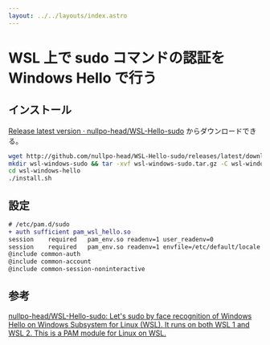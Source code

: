 ```yaml
---
layout: ../../layouts/index.astro
---
```


# WSL 上で sudo コマンドの認証を Windows Hello で行う

## インストール

[Release latest version · nullpo-head/WSL-Hello-sudo](https://github.com/nullpo-head/WSL-Hello-sudo/releases/latest) からダウンロードできる。

```bash
wget http://github.com/nullpo-head/WSL-Hello-sudo/releases/latest/download/release.tar.gz -O wsl-windows-sudo
mkdir wsl-windows-sudo && tar -xvf wsl-windows-sudo.tar.gz -C wsl-windows-sudo --strip-components 1
cd wsl-windows-hello
./install.sh
```

## 設定

```diff
# /etc/pam.d/sudo
+ auth sufficient pam_wsl_hello.so
session    required   pam_env.so readenv=1 user_readenv=0
session    required   pam_env.so readenv=1 envfile=/etc/default/locale user_readenv=0
@include common-auth
@include common-account
@include common-session-noninteractive
```

## 参考

[nullpo-head/WSL-Hello-sudo: Let's sudo by face recognition of Windows Hello on Windows Subsystem for Linux (WSL). It runs on both WSL 1 and WSL 2. This is a PAM module for Linux on WSL.](https://github.com/nullpo-head/WSL-Hello-sudo)
